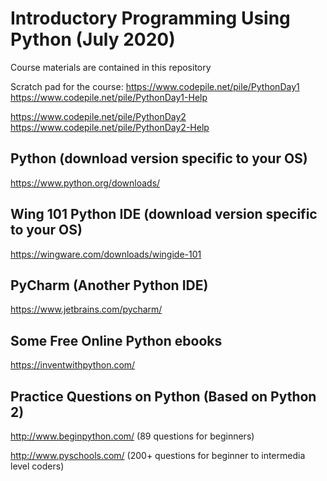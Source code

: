 # Introductory Programming Using Python (July 2020)

Course materials are contained in this repository

Scratch pad for the course:
https://www.codepile.net/pile/PythonDay1
https://www.codepile.net/pile/PythonDay1-Help

https://www.codepile.net/pile/PythonDay2
https://www.codepile.net/pile/PythonDay2-Help





## Python (download version specific to your OS) 
https://www.python.org/downloads/

## Wing 101 Python IDE (download version specific to your OS)
https://wingware.com/downloads/wingide-101

## PyCharm (Another Python IDE)
https://www.jetbrains.com/pycharm/

## Some Free Online Python ebooks 
https://inventwithpython.com/

## Practice Questions on Python (Based on Python 2)
http://www.beginpython.com/ (89 questions for beginners)

http://www.pyschools.com/ (200+ questions for beginner to intermedia level coders)

